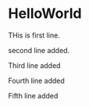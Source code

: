 # HelloWorld

THis is first line.

second line added.

Third line added

Fourth line added

Fifth line added
